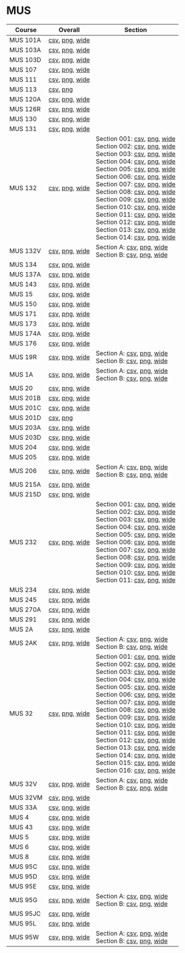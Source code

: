 # MUS

| Course | Overall | Section |
| ------ | ------- | ------- |
| MUS 101A | [csv](https://github.com/UCSD-Historical-Enrollment-Data/2023Fall/blob/main/overall/MUS%20101A.csv), [png](https://raw.githubusercontent.com/UCSD-Historical-Enrollment-Data/2023Fall/main/plot_overall/MUS%20101A.png), [wide](https://raw.githubusercontent.com/UCSD-Historical-Enrollment-Data/2023Fall/main/plot_overall_wide/MUS%20101A.png) |  |
| MUS 103A | [csv](https://github.com/UCSD-Historical-Enrollment-Data/2023Fall/blob/main/overall/MUS%20103A.csv), [png](https://raw.githubusercontent.com/UCSD-Historical-Enrollment-Data/2023Fall/main/plot_overall/MUS%20103A.png), [wide](https://raw.githubusercontent.com/UCSD-Historical-Enrollment-Data/2023Fall/main/plot_overall_wide/MUS%20103A.png) |  |
| MUS 103D | [csv](https://github.com/UCSD-Historical-Enrollment-Data/2023Fall/blob/main/overall/MUS%20103D.csv), [png](https://raw.githubusercontent.com/UCSD-Historical-Enrollment-Data/2023Fall/main/plot_overall/MUS%20103D.png), [wide](https://raw.githubusercontent.com/UCSD-Historical-Enrollment-Data/2023Fall/main/plot_overall_wide/MUS%20103D.png) |  |
| MUS 107 | [csv](https://github.com/UCSD-Historical-Enrollment-Data/2023Fall/blob/main/overall/MUS%20107.csv), [png](https://raw.githubusercontent.com/UCSD-Historical-Enrollment-Data/2023Fall/main/plot_overall/MUS%20107.png), [wide](https://raw.githubusercontent.com/UCSD-Historical-Enrollment-Data/2023Fall/main/plot_overall_wide/MUS%20107.png) |  |
| MUS 111 | [csv](https://github.com/UCSD-Historical-Enrollment-Data/2023Fall/blob/main/overall/MUS%20111.csv), [png](https://raw.githubusercontent.com/UCSD-Historical-Enrollment-Data/2023Fall/main/plot_overall/MUS%20111.png), [wide](https://raw.githubusercontent.com/UCSD-Historical-Enrollment-Data/2023Fall/main/plot_overall_wide/MUS%20111.png) |  |
| MUS 113 | [csv](https://github.com/UCSD-Historical-Enrollment-Data/2023Fall/blob/main/overall/MUS%20113.csv), [png](https://raw.githubusercontent.com/UCSD-Historical-Enrollment-Data/2023Fall/main/plot_overall/MUS%20113.png) |  |
| MUS 120A | [csv](https://github.com/UCSD-Historical-Enrollment-Data/2023Fall/blob/main/overall/MUS%20120A.csv), [png](https://raw.githubusercontent.com/UCSD-Historical-Enrollment-Data/2023Fall/main/plot_overall/MUS%20120A.png), [wide](https://raw.githubusercontent.com/UCSD-Historical-Enrollment-Data/2023Fall/main/plot_overall_wide/MUS%20120A.png) |  |
| MUS 126R | [csv](https://github.com/UCSD-Historical-Enrollment-Data/2023Fall/blob/main/overall/MUS%20126R.csv), [png](https://raw.githubusercontent.com/UCSD-Historical-Enrollment-Data/2023Fall/main/plot_overall/MUS%20126R.png), [wide](https://raw.githubusercontent.com/UCSD-Historical-Enrollment-Data/2023Fall/main/plot_overall_wide/MUS%20126R.png) |  |
| MUS 130 | [csv](https://github.com/UCSD-Historical-Enrollment-Data/2023Fall/blob/main/overall/MUS%20130.csv), [png](https://raw.githubusercontent.com/UCSD-Historical-Enrollment-Data/2023Fall/main/plot_overall/MUS%20130.png), [wide](https://raw.githubusercontent.com/UCSD-Historical-Enrollment-Data/2023Fall/main/plot_overall_wide/MUS%20130.png) |  |
| MUS 131 | [csv](https://github.com/UCSD-Historical-Enrollment-Data/2023Fall/blob/main/overall/MUS%20131.csv), [png](https://raw.githubusercontent.com/UCSD-Historical-Enrollment-Data/2023Fall/main/plot_overall/MUS%20131.png), [wide](https://raw.githubusercontent.com/UCSD-Historical-Enrollment-Data/2023Fall/main/plot_overall_wide/MUS%20131.png) |  |
| MUS 132 | [csv](https://github.com/UCSD-Historical-Enrollment-Data/2023Fall/blob/main/overall/MUS%20132.csv), [png](https://raw.githubusercontent.com/UCSD-Historical-Enrollment-Data/2023Fall/main/plot_overall/MUS%20132.png), [wide](https://raw.githubusercontent.com/UCSD-Historical-Enrollment-Data/2023Fall/main/plot_overall_wide/MUS%20132.png) | Section 001: [csv](https://github.com/UCSD-Historical-Enrollment-Data/2023Fall/blob/main/section/MUS%20132_001.csv), [png](https://raw.githubusercontent.com/UCSD-Historical-Enrollment-Data/2023Fall/main/plot_section/MUS%20132_001.png), [wide](https://raw.githubusercontent.com/UCSD-Historical-Enrollment-Data/2023Fall/main/plot_section_wide/MUS%20132_001.png)<br>Section 002: [csv](https://github.com/UCSD-Historical-Enrollment-Data/2023Fall/blob/main/section/MUS%20132_002.csv), [png](https://raw.githubusercontent.com/UCSD-Historical-Enrollment-Data/2023Fall/main/plot_section/MUS%20132_002.png), [wide](https://raw.githubusercontent.com/UCSD-Historical-Enrollment-Data/2023Fall/main/plot_section_wide/MUS%20132_002.png)<br>Section 003: [csv](https://github.com/UCSD-Historical-Enrollment-Data/2023Fall/blob/main/section/MUS%20132_003.csv), [png](https://raw.githubusercontent.com/UCSD-Historical-Enrollment-Data/2023Fall/main/plot_section/MUS%20132_003.png), [wide](https://raw.githubusercontent.com/UCSD-Historical-Enrollment-Data/2023Fall/main/plot_section_wide/MUS%20132_003.png)<br>Section 004: [csv](https://github.com/UCSD-Historical-Enrollment-Data/2023Fall/blob/main/section/MUS%20132_004.csv), [png](https://raw.githubusercontent.com/UCSD-Historical-Enrollment-Data/2023Fall/main/plot_section/MUS%20132_004.png), [wide](https://raw.githubusercontent.com/UCSD-Historical-Enrollment-Data/2023Fall/main/plot_section_wide/MUS%20132_004.png)<br>Section 005: [csv](https://github.com/UCSD-Historical-Enrollment-Data/2023Fall/blob/main/section/MUS%20132_005.csv), [png](https://raw.githubusercontent.com/UCSD-Historical-Enrollment-Data/2023Fall/main/plot_section/MUS%20132_005.png), [wide](https://raw.githubusercontent.com/UCSD-Historical-Enrollment-Data/2023Fall/main/plot_section_wide/MUS%20132_005.png)<br>Section 006: [csv](https://github.com/UCSD-Historical-Enrollment-Data/2023Fall/blob/main/section/MUS%20132_006.csv), [png](https://raw.githubusercontent.com/UCSD-Historical-Enrollment-Data/2023Fall/main/plot_section/MUS%20132_006.png), [wide](https://raw.githubusercontent.com/UCSD-Historical-Enrollment-Data/2023Fall/main/plot_section_wide/MUS%20132_006.png)<br>Section 007: [csv](https://github.com/UCSD-Historical-Enrollment-Data/2023Fall/blob/main/section/MUS%20132_007.csv), [png](https://raw.githubusercontent.com/UCSD-Historical-Enrollment-Data/2023Fall/main/plot_section/MUS%20132_007.png), [wide](https://raw.githubusercontent.com/UCSD-Historical-Enrollment-Data/2023Fall/main/plot_section_wide/MUS%20132_007.png)<br>Section 008: [csv](https://github.com/UCSD-Historical-Enrollment-Data/2023Fall/blob/main/section/MUS%20132_008.csv), [png](https://raw.githubusercontent.com/UCSD-Historical-Enrollment-Data/2023Fall/main/plot_section/MUS%20132_008.png), [wide](https://raw.githubusercontent.com/UCSD-Historical-Enrollment-Data/2023Fall/main/plot_section_wide/MUS%20132_008.png)<br>Section 009: [csv](https://github.com/UCSD-Historical-Enrollment-Data/2023Fall/blob/main/section/MUS%20132_009.csv), [png](https://raw.githubusercontent.com/UCSD-Historical-Enrollment-Data/2023Fall/main/plot_section/MUS%20132_009.png), [wide](https://raw.githubusercontent.com/UCSD-Historical-Enrollment-Data/2023Fall/main/plot_section_wide/MUS%20132_009.png)<br>Section 010: [csv](https://github.com/UCSD-Historical-Enrollment-Data/2023Fall/blob/main/section/MUS%20132_010.csv), [png](https://raw.githubusercontent.com/UCSD-Historical-Enrollment-Data/2023Fall/main/plot_section/MUS%20132_010.png), [wide](https://raw.githubusercontent.com/UCSD-Historical-Enrollment-Data/2023Fall/main/plot_section_wide/MUS%20132_010.png)<br>Section 011: [csv](https://github.com/UCSD-Historical-Enrollment-Data/2023Fall/blob/main/section/MUS%20132_011.csv), [png](https://raw.githubusercontent.com/UCSD-Historical-Enrollment-Data/2023Fall/main/plot_section/MUS%20132_011.png), [wide](https://raw.githubusercontent.com/UCSD-Historical-Enrollment-Data/2023Fall/main/plot_section_wide/MUS%20132_011.png)<br>Section 012: [csv](https://github.com/UCSD-Historical-Enrollment-Data/2023Fall/blob/main/section/MUS%20132_012.csv), [png](https://raw.githubusercontent.com/UCSD-Historical-Enrollment-Data/2023Fall/main/plot_section/MUS%20132_012.png), [wide](https://raw.githubusercontent.com/UCSD-Historical-Enrollment-Data/2023Fall/main/plot_section_wide/MUS%20132_012.png)<br>Section 013: [csv](https://github.com/UCSD-Historical-Enrollment-Data/2023Fall/blob/main/section/MUS%20132_013.csv), [png](https://raw.githubusercontent.com/UCSD-Historical-Enrollment-Data/2023Fall/main/plot_section/MUS%20132_013.png), [wide](https://raw.githubusercontent.com/UCSD-Historical-Enrollment-Data/2023Fall/main/plot_section_wide/MUS%20132_013.png)<br>Section 014: [csv](https://github.com/UCSD-Historical-Enrollment-Data/2023Fall/blob/main/section/MUS%20132_014.csv), [png](https://raw.githubusercontent.com/UCSD-Historical-Enrollment-Data/2023Fall/main/plot_section/MUS%20132_014.png), [wide](https://raw.githubusercontent.com/UCSD-Historical-Enrollment-Data/2023Fall/main/plot_section_wide/MUS%20132_014.png) |
| MUS 132V | [csv](https://github.com/UCSD-Historical-Enrollment-Data/2023Fall/blob/main/overall/MUS%20132V.csv), [png](https://raw.githubusercontent.com/UCSD-Historical-Enrollment-Data/2023Fall/main/plot_overall/MUS%20132V.png), [wide](https://raw.githubusercontent.com/UCSD-Historical-Enrollment-Data/2023Fall/main/plot_overall_wide/MUS%20132V.png) | Section A: [csv](https://github.com/UCSD-Historical-Enrollment-Data/2023Fall/blob/main/section/MUS%20132V_A.csv), [png](https://raw.githubusercontent.com/UCSD-Historical-Enrollment-Data/2023Fall/main/plot_section/MUS%20132V_A.png), [wide](https://raw.githubusercontent.com/UCSD-Historical-Enrollment-Data/2023Fall/main/plot_section_wide/MUS%20132V_A.png)<br>Section B: [csv](https://github.com/UCSD-Historical-Enrollment-Data/2023Fall/blob/main/section/MUS%20132V_B.csv), [png](https://raw.githubusercontent.com/UCSD-Historical-Enrollment-Data/2023Fall/main/plot_section/MUS%20132V_B.png), [wide](https://raw.githubusercontent.com/UCSD-Historical-Enrollment-Data/2023Fall/main/plot_section_wide/MUS%20132V_B.png) |
| MUS 134 | [csv](https://github.com/UCSD-Historical-Enrollment-Data/2023Fall/blob/main/overall/MUS%20134.csv), [png](https://raw.githubusercontent.com/UCSD-Historical-Enrollment-Data/2023Fall/main/plot_overall/MUS%20134.png), [wide](https://raw.githubusercontent.com/UCSD-Historical-Enrollment-Data/2023Fall/main/plot_overall_wide/MUS%20134.png) |  |
| MUS 137A | [csv](https://github.com/UCSD-Historical-Enrollment-Data/2023Fall/blob/main/overall/MUS%20137A.csv), [png](https://raw.githubusercontent.com/UCSD-Historical-Enrollment-Data/2023Fall/main/plot_overall/MUS%20137A.png), [wide](https://raw.githubusercontent.com/UCSD-Historical-Enrollment-Data/2023Fall/main/plot_overall_wide/MUS%20137A.png) |  |
| MUS 143 | [csv](https://github.com/UCSD-Historical-Enrollment-Data/2023Fall/blob/main/overall/MUS%20143.csv), [png](https://raw.githubusercontent.com/UCSD-Historical-Enrollment-Data/2023Fall/main/plot_overall/MUS%20143.png), [wide](https://raw.githubusercontent.com/UCSD-Historical-Enrollment-Data/2023Fall/main/plot_overall_wide/MUS%20143.png) |  |
| MUS 15 | [csv](https://github.com/UCSD-Historical-Enrollment-Data/2023Fall/blob/main/overall/MUS%2015.csv), [png](https://raw.githubusercontent.com/UCSD-Historical-Enrollment-Data/2023Fall/main/plot_overall/MUS%2015.png), [wide](https://raw.githubusercontent.com/UCSD-Historical-Enrollment-Data/2023Fall/main/plot_overall_wide/MUS%2015.png) |  |
| MUS 150 | [csv](https://github.com/UCSD-Historical-Enrollment-Data/2023Fall/blob/main/overall/MUS%20150.csv), [png](https://raw.githubusercontent.com/UCSD-Historical-Enrollment-Data/2023Fall/main/plot_overall/MUS%20150.png), [wide](https://raw.githubusercontent.com/UCSD-Historical-Enrollment-Data/2023Fall/main/plot_overall_wide/MUS%20150.png) |  |
| MUS 171 | [csv](https://github.com/UCSD-Historical-Enrollment-Data/2023Fall/blob/main/overall/MUS%20171.csv), [png](https://raw.githubusercontent.com/UCSD-Historical-Enrollment-Data/2023Fall/main/plot_overall/MUS%20171.png), [wide](https://raw.githubusercontent.com/UCSD-Historical-Enrollment-Data/2023Fall/main/plot_overall_wide/MUS%20171.png) |  |
| MUS 173 | [csv](https://github.com/UCSD-Historical-Enrollment-Data/2023Fall/blob/main/overall/MUS%20173.csv), [png](https://raw.githubusercontent.com/UCSD-Historical-Enrollment-Data/2023Fall/main/plot_overall/MUS%20173.png), [wide](https://raw.githubusercontent.com/UCSD-Historical-Enrollment-Data/2023Fall/main/plot_overall_wide/MUS%20173.png) |  |
| MUS 174A | [csv](https://github.com/UCSD-Historical-Enrollment-Data/2023Fall/blob/main/overall/MUS%20174A.csv), [png](https://raw.githubusercontent.com/UCSD-Historical-Enrollment-Data/2023Fall/main/plot_overall/MUS%20174A.png), [wide](https://raw.githubusercontent.com/UCSD-Historical-Enrollment-Data/2023Fall/main/plot_overall_wide/MUS%20174A.png) |  |
| MUS 176 | [csv](https://github.com/UCSD-Historical-Enrollment-Data/2023Fall/blob/main/overall/MUS%20176.csv), [png](https://raw.githubusercontent.com/UCSD-Historical-Enrollment-Data/2023Fall/main/plot_overall/MUS%20176.png), [wide](https://raw.githubusercontent.com/UCSD-Historical-Enrollment-Data/2023Fall/main/plot_overall_wide/MUS%20176.png) |  |
| MUS 19R | [csv](https://github.com/UCSD-Historical-Enrollment-Data/2023Fall/blob/main/overall/MUS%2019R.csv), [png](https://raw.githubusercontent.com/UCSD-Historical-Enrollment-Data/2023Fall/main/plot_overall/MUS%2019R.png), [wide](https://raw.githubusercontent.com/UCSD-Historical-Enrollment-Data/2023Fall/main/plot_overall_wide/MUS%2019R.png) | Section A: [csv](https://github.com/UCSD-Historical-Enrollment-Data/2023Fall/blob/main/section/MUS%2019R_A.csv), [png](https://raw.githubusercontent.com/UCSD-Historical-Enrollment-Data/2023Fall/main/plot_section/MUS%2019R_A.png), [wide](https://raw.githubusercontent.com/UCSD-Historical-Enrollment-Data/2023Fall/main/plot_section_wide/MUS%2019R_A.png)<br>Section B: [csv](https://github.com/UCSD-Historical-Enrollment-Data/2023Fall/blob/main/section/MUS%2019R_B.csv), [png](https://raw.githubusercontent.com/UCSD-Historical-Enrollment-Data/2023Fall/main/plot_section/MUS%2019R_B.png), [wide](https://raw.githubusercontent.com/UCSD-Historical-Enrollment-Data/2023Fall/main/plot_section_wide/MUS%2019R_B.png) |
| MUS 1A | [csv](https://github.com/UCSD-Historical-Enrollment-Data/2023Fall/blob/main/overall/MUS%201A.csv), [png](https://raw.githubusercontent.com/UCSD-Historical-Enrollment-Data/2023Fall/main/plot_overall/MUS%201A.png), [wide](https://raw.githubusercontent.com/UCSD-Historical-Enrollment-Data/2023Fall/main/plot_overall_wide/MUS%201A.png) | Section A: [csv](https://github.com/UCSD-Historical-Enrollment-Data/2023Fall/blob/main/section/MUS%201A_A.csv), [png](https://raw.githubusercontent.com/UCSD-Historical-Enrollment-Data/2023Fall/main/plot_section/MUS%201A_A.png), [wide](https://raw.githubusercontent.com/UCSD-Historical-Enrollment-Data/2023Fall/main/plot_section_wide/MUS%201A_A.png)<br>Section B: [csv](https://github.com/UCSD-Historical-Enrollment-Data/2023Fall/blob/main/section/MUS%201A_B.csv), [png](https://raw.githubusercontent.com/UCSD-Historical-Enrollment-Data/2023Fall/main/plot_section/MUS%201A_B.png), [wide](https://raw.githubusercontent.com/UCSD-Historical-Enrollment-Data/2023Fall/main/plot_section_wide/MUS%201A_B.png) |
| MUS 20 | [csv](https://github.com/UCSD-Historical-Enrollment-Data/2023Fall/blob/main/overall/MUS%2020.csv), [png](https://raw.githubusercontent.com/UCSD-Historical-Enrollment-Data/2023Fall/main/plot_overall/MUS%2020.png), [wide](https://raw.githubusercontent.com/UCSD-Historical-Enrollment-Data/2023Fall/main/plot_overall_wide/MUS%2020.png) |  |
| MUS 201B | [csv](https://github.com/UCSD-Historical-Enrollment-Data/2023Fall/blob/main/overall/MUS%20201B.csv), [png](https://raw.githubusercontent.com/UCSD-Historical-Enrollment-Data/2023Fall/main/plot_overall/MUS%20201B.png), [wide](https://raw.githubusercontent.com/UCSD-Historical-Enrollment-Data/2023Fall/main/plot_overall_wide/MUS%20201B.png) |  |
| MUS 201C | [csv](https://github.com/UCSD-Historical-Enrollment-Data/2023Fall/blob/main/overall/MUS%20201C.csv), [png](https://raw.githubusercontent.com/UCSD-Historical-Enrollment-Data/2023Fall/main/plot_overall/MUS%20201C.png), [wide](https://raw.githubusercontent.com/UCSD-Historical-Enrollment-Data/2023Fall/main/plot_overall_wide/MUS%20201C.png) |  |
| MUS 201D | [csv](https://github.com/UCSD-Historical-Enrollment-Data/2023Fall/blob/main/overall/MUS%20201D.csv), [png](https://raw.githubusercontent.com/UCSD-Historical-Enrollment-Data/2023Fall/main/plot_overall/MUS%20201D.png) |  |
| MUS 203A | [csv](https://github.com/UCSD-Historical-Enrollment-Data/2023Fall/blob/main/overall/MUS%20203A.csv), [png](https://raw.githubusercontent.com/UCSD-Historical-Enrollment-Data/2023Fall/main/plot_overall/MUS%20203A.png), [wide](https://raw.githubusercontent.com/UCSD-Historical-Enrollment-Data/2023Fall/main/plot_overall_wide/MUS%20203A.png) |  |
| MUS 203D | [csv](https://github.com/UCSD-Historical-Enrollment-Data/2023Fall/blob/main/overall/MUS%20203D.csv), [png](https://raw.githubusercontent.com/UCSD-Historical-Enrollment-Data/2023Fall/main/plot_overall/MUS%20203D.png), [wide](https://raw.githubusercontent.com/UCSD-Historical-Enrollment-Data/2023Fall/main/plot_overall_wide/MUS%20203D.png) |  |
| MUS 204 | [csv](https://github.com/UCSD-Historical-Enrollment-Data/2023Fall/blob/main/overall/MUS%20204.csv), [png](https://raw.githubusercontent.com/UCSD-Historical-Enrollment-Data/2023Fall/main/plot_overall/MUS%20204.png), [wide](https://raw.githubusercontent.com/UCSD-Historical-Enrollment-Data/2023Fall/main/plot_overall_wide/MUS%20204.png) |  |
| MUS 205 | [csv](https://github.com/UCSD-Historical-Enrollment-Data/2023Fall/blob/main/overall/MUS%20205.csv), [png](https://raw.githubusercontent.com/UCSD-Historical-Enrollment-Data/2023Fall/main/plot_overall/MUS%20205.png), [wide](https://raw.githubusercontent.com/UCSD-Historical-Enrollment-Data/2023Fall/main/plot_overall_wide/MUS%20205.png) |  |
| MUS 206 | [csv](https://github.com/UCSD-Historical-Enrollment-Data/2023Fall/blob/main/overall/MUS%20206.csv), [png](https://raw.githubusercontent.com/UCSD-Historical-Enrollment-Data/2023Fall/main/plot_overall/MUS%20206.png), [wide](https://raw.githubusercontent.com/UCSD-Historical-Enrollment-Data/2023Fall/main/plot_overall_wide/MUS%20206.png) | Section A: [csv](https://github.com/UCSD-Historical-Enrollment-Data/2023Fall/blob/main/section/MUS%20206_A.csv), [png](https://raw.githubusercontent.com/UCSD-Historical-Enrollment-Data/2023Fall/main/plot_section/MUS%20206_A.png), [wide](https://raw.githubusercontent.com/UCSD-Historical-Enrollment-Data/2023Fall/main/plot_section_wide/MUS%20206_A.png)<br>Section B: [csv](https://github.com/UCSD-Historical-Enrollment-Data/2023Fall/blob/main/section/MUS%20206_B.csv), [png](https://raw.githubusercontent.com/UCSD-Historical-Enrollment-Data/2023Fall/main/plot_section/MUS%20206_B.png), [wide](https://raw.githubusercontent.com/UCSD-Historical-Enrollment-Data/2023Fall/main/plot_section_wide/MUS%20206_B.png) |
| MUS 215A | [csv](https://github.com/UCSD-Historical-Enrollment-Data/2023Fall/blob/main/overall/MUS%20215A.csv), [png](https://raw.githubusercontent.com/UCSD-Historical-Enrollment-Data/2023Fall/main/plot_overall/MUS%20215A.png), [wide](https://raw.githubusercontent.com/UCSD-Historical-Enrollment-Data/2023Fall/main/plot_overall_wide/MUS%20215A.png) |  |
| MUS 215D | [csv](https://github.com/UCSD-Historical-Enrollment-Data/2023Fall/blob/main/overall/MUS%20215D.csv), [png](https://raw.githubusercontent.com/UCSD-Historical-Enrollment-Data/2023Fall/main/plot_overall/MUS%20215D.png), [wide](https://raw.githubusercontent.com/UCSD-Historical-Enrollment-Data/2023Fall/main/plot_overall_wide/MUS%20215D.png) |  |
| MUS 232 | [csv](https://github.com/UCSD-Historical-Enrollment-Data/2023Fall/blob/main/overall/MUS%20232.csv), [png](https://raw.githubusercontent.com/UCSD-Historical-Enrollment-Data/2023Fall/main/plot_overall/MUS%20232.png), [wide](https://raw.githubusercontent.com/UCSD-Historical-Enrollment-Data/2023Fall/main/plot_overall_wide/MUS%20232.png) | Section 001: [csv](https://github.com/UCSD-Historical-Enrollment-Data/2023Fall/blob/main/section/MUS%20232_001.csv), [png](https://raw.githubusercontent.com/UCSD-Historical-Enrollment-Data/2023Fall/main/plot_section/MUS%20232_001.png), [wide](https://raw.githubusercontent.com/UCSD-Historical-Enrollment-Data/2023Fall/main/plot_section_wide/MUS%20232_001.png)<br>Section 002: [csv](https://github.com/UCSD-Historical-Enrollment-Data/2023Fall/blob/main/section/MUS%20232_002.csv), [png](https://raw.githubusercontent.com/UCSD-Historical-Enrollment-Data/2023Fall/main/plot_section/MUS%20232_002.png), [wide](https://raw.githubusercontent.com/UCSD-Historical-Enrollment-Data/2023Fall/main/plot_section_wide/MUS%20232_002.png)<br>Section 003: [csv](https://github.com/UCSD-Historical-Enrollment-Data/2023Fall/blob/main/section/MUS%20232_003.csv), [png](https://raw.githubusercontent.com/UCSD-Historical-Enrollment-Data/2023Fall/main/plot_section/MUS%20232_003.png), [wide](https://raw.githubusercontent.com/UCSD-Historical-Enrollment-Data/2023Fall/main/plot_section_wide/MUS%20232_003.png)<br>Section 004: [csv](https://github.com/UCSD-Historical-Enrollment-Data/2023Fall/blob/main/section/MUS%20232_004.csv), [png](https://raw.githubusercontent.com/UCSD-Historical-Enrollment-Data/2023Fall/main/plot_section/MUS%20232_004.png), [wide](https://raw.githubusercontent.com/UCSD-Historical-Enrollment-Data/2023Fall/main/plot_section_wide/MUS%20232_004.png)<br>Section 005: [csv](https://github.com/UCSD-Historical-Enrollment-Data/2023Fall/blob/main/section/MUS%20232_005.csv), [png](https://raw.githubusercontent.com/UCSD-Historical-Enrollment-Data/2023Fall/main/plot_section/MUS%20232_005.png), [wide](https://raw.githubusercontent.com/UCSD-Historical-Enrollment-Data/2023Fall/main/plot_section_wide/MUS%20232_005.png)<br>Section 006: [csv](https://github.com/UCSD-Historical-Enrollment-Data/2023Fall/blob/main/section/MUS%20232_006.csv), [png](https://raw.githubusercontent.com/UCSD-Historical-Enrollment-Data/2023Fall/main/plot_section/MUS%20232_006.png), [wide](https://raw.githubusercontent.com/UCSD-Historical-Enrollment-Data/2023Fall/main/plot_section_wide/MUS%20232_006.png)<br>Section 007: [csv](https://github.com/UCSD-Historical-Enrollment-Data/2023Fall/blob/main/section/MUS%20232_007.csv), [png](https://raw.githubusercontent.com/UCSD-Historical-Enrollment-Data/2023Fall/main/plot_section/MUS%20232_007.png), [wide](https://raw.githubusercontent.com/UCSD-Historical-Enrollment-Data/2023Fall/main/plot_section_wide/MUS%20232_007.png)<br>Section 008: [csv](https://github.com/UCSD-Historical-Enrollment-Data/2023Fall/blob/main/section/MUS%20232_008.csv), [png](https://raw.githubusercontent.com/UCSD-Historical-Enrollment-Data/2023Fall/main/plot_section/MUS%20232_008.png), [wide](https://raw.githubusercontent.com/UCSD-Historical-Enrollment-Data/2023Fall/main/plot_section_wide/MUS%20232_008.png)<br>Section 009: [csv](https://github.com/UCSD-Historical-Enrollment-Data/2023Fall/blob/main/section/MUS%20232_009.csv), [png](https://raw.githubusercontent.com/UCSD-Historical-Enrollment-Data/2023Fall/main/plot_section/MUS%20232_009.png), [wide](https://raw.githubusercontent.com/UCSD-Historical-Enrollment-Data/2023Fall/main/plot_section_wide/MUS%20232_009.png)<br>Section 010: [csv](https://github.com/UCSD-Historical-Enrollment-Data/2023Fall/blob/main/section/MUS%20232_010.csv), [png](https://raw.githubusercontent.com/UCSD-Historical-Enrollment-Data/2023Fall/main/plot_section/MUS%20232_010.png), [wide](https://raw.githubusercontent.com/UCSD-Historical-Enrollment-Data/2023Fall/main/plot_section_wide/MUS%20232_010.png)<br>Section 011: [csv](https://github.com/UCSD-Historical-Enrollment-Data/2023Fall/blob/main/section/MUS%20232_011.csv), [png](https://raw.githubusercontent.com/UCSD-Historical-Enrollment-Data/2023Fall/main/plot_section/MUS%20232_011.png), [wide](https://raw.githubusercontent.com/UCSD-Historical-Enrollment-Data/2023Fall/main/plot_section_wide/MUS%20232_011.png) |
| MUS 234 | [csv](https://github.com/UCSD-Historical-Enrollment-Data/2023Fall/blob/main/overall/MUS%20234.csv), [png](https://raw.githubusercontent.com/UCSD-Historical-Enrollment-Data/2023Fall/main/plot_overall/MUS%20234.png), [wide](https://raw.githubusercontent.com/UCSD-Historical-Enrollment-Data/2023Fall/main/plot_overall_wide/MUS%20234.png) |  |
| MUS 245 | [csv](https://github.com/UCSD-Historical-Enrollment-Data/2023Fall/blob/main/overall/MUS%20245.csv), [png](https://raw.githubusercontent.com/UCSD-Historical-Enrollment-Data/2023Fall/main/plot_overall/MUS%20245.png), [wide](https://raw.githubusercontent.com/UCSD-Historical-Enrollment-Data/2023Fall/main/plot_overall_wide/MUS%20245.png) |  |
| MUS 270A | [csv](https://github.com/UCSD-Historical-Enrollment-Data/2023Fall/blob/main/overall/MUS%20270A.csv), [png](https://raw.githubusercontent.com/UCSD-Historical-Enrollment-Data/2023Fall/main/plot_overall/MUS%20270A.png), [wide](https://raw.githubusercontent.com/UCSD-Historical-Enrollment-Data/2023Fall/main/plot_overall_wide/MUS%20270A.png) |  |
| MUS 291 | [csv](https://github.com/UCSD-Historical-Enrollment-Data/2023Fall/blob/main/overall/MUS%20291.csv), [png](https://raw.githubusercontent.com/UCSD-Historical-Enrollment-Data/2023Fall/main/plot_overall/MUS%20291.png), [wide](https://raw.githubusercontent.com/UCSD-Historical-Enrollment-Data/2023Fall/main/plot_overall_wide/MUS%20291.png) |  |
| MUS 2A | [csv](https://github.com/UCSD-Historical-Enrollment-Data/2023Fall/blob/main/overall/MUS%202A.csv), [png](https://raw.githubusercontent.com/UCSD-Historical-Enrollment-Data/2023Fall/main/plot_overall/MUS%202A.png), [wide](https://raw.githubusercontent.com/UCSD-Historical-Enrollment-Data/2023Fall/main/plot_overall_wide/MUS%202A.png) |  |
| MUS 2AK | [csv](https://github.com/UCSD-Historical-Enrollment-Data/2023Fall/blob/main/overall/MUS%202AK.csv), [png](https://raw.githubusercontent.com/UCSD-Historical-Enrollment-Data/2023Fall/main/plot_overall/MUS%202AK.png), [wide](https://raw.githubusercontent.com/UCSD-Historical-Enrollment-Data/2023Fall/main/plot_overall_wide/MUS%202AK.png) | Section A: [csv](https://github.com/UCSD-Historical-Enrollment-Data/2023Fall/blob/main/section/MUS%202AK_A.csv), [png](https://raw.githubusercontent.com/UCSD-Historical-Enrollment-Data/2023Fall/main/plot_section/MUS%202AK_A.png), [wide](https://raw.githubusercontent.com/UCSD-Historical-Enrollment-Data/2023Fall/main/plot_section_wide/MUS%202AK_A.png)<br>Section B: [csv](https://github.com/UCSD-Historical-Enrollment-Data/2023Fall/blob/main/section/MUS%202AK_B.csv), [png](https://raw.githubusercontent.com/UCSD-Historical-Enrollment-Data/2023Fall/main/plot_section/MUS%202AK_B.png), [wide](https://raw.githubusercontent.com/UCSD-Historical-Enrollment-Data/2023Fall/main/plot_section_wide/MUS%202AK_B.png) |
| MUS 32 | [csv](https://github.com/UCSD-Historical-Enrollment-Data/2023Fall/blob/main/overall/MUS%2032.csv), [png](https://raw.githubusercontent.com/UCSD-Historical-Enrollment-Data/2023Fall/main/plot_overall/MUS%2032.png), [wide](https://raw.githubusercontent.com/UCSD-Historical-Enrollment-Data/2023Fall/main/plot_overall_wide/MUS%2032.png) | Section 001: [csv](https://github.com/UCSD-Historical-Enrollment-Data/2023Fall/blob/main/section/MUS%2032_001.csv), [png](https://raw.githubusercontent.com/UCSD-Historical-Enrollment-Data/2023Fall/main/plot_section/MUS%2032_001.png), [wide](https://raw.githubusercontent.com/UCSD-Historical-Enrollment-Data/2023Fall/main/plot_section_wide/MUS%2032_001.png)<br>Section 002: [csv](https://github.com/UCSD-Historical-Enrollment-Data/2023Fall/blob/main/section/MUS%2032_002.csv), [png](https://raw.githubusercontent.com/UCSD-Historical-Enrollment-Data/2023Fall/main/plot_section/MUS%2032_002.png), [wide](https://raw.githubusercontent.com/UCSD-Historical-Enrollment-Data/2023Fall/main/plot_section_wide/MUS%2032_002.png)<br>Section 003: [csv](https://github.com/UCSD-Historical-Enrollment-Data/2023Fall/blob/main/section/MUS%2032_003.csv), [png](https://raw.githubusercontent.com/UCSD-Historical-Enrollment-Data/2023Fall/main/plot_section/MUS%2032_003.png), [wide](https://raw.githubusercontent.com/UCSD-Historical-Enrollment-Data/2023Fall/main/plot_section_wide/MUS%2032_003.png)<br>Section 004: [csv](https://github.com/UCSD-Historical-Enrollment-Data/2023Fall/blob/main/section/MUS%2032_004.csv), [png](https://raw.githubusercontent.com/UCSD-Historical-Enrollment-Data/2023Fall/main/plot_section/MUS%2032_004.png), [wide](https://raw.githubusercontent.com/UCSD-Historical-Enrollment-Data/2023Fall/main/plot_section_wide/MUS%2032_004.png)<br>Section 005: [csv](https://github.com/UCSD-Historical-Enrollment-Data/2023Fall/blob/main/section/MUS%2032_005.csv), [png](https://raw.githubusercontent.com/UCSD-Historical-Enrollment-Data/2023Fall/main/plot_section/MUS%2032_005.png), [wide](https://raw.githubusercontent.com/UCSD-Historical-Enrollment-Data/2023Fall/main/plot_section_wide/MUS%2032_005.png)<br>Section 006: [csv](https://github.com/UCSD-Historical-Enrollment-Data/2023Fall/blob/main/section/MUS%2032_006.csv), [png](https://raw.githubusercontent.com/UCSD-Historical-Enrollment-Data/2023Fall/main/plot_section/MUS%2032_006.png), [wide](https://raw.githubusercontent.com/UCSD-Historical-Enrollment-Data/2023Fall/main/plot_section_wide/MUS%2032_006.png)<br>Section 007: [csv](https://github.com/UCSD-Historical-Enrollment-Data/2023Fall/blob/main/section/MUS%2032_007.csv), [png](https://raw.githubusercontent.com/UCSD-Historical-Enrollment-Data/2023Fall/main/plot_section/MUS%2032_007.png), [wide](https://raw.githubusercontent.com/UCSD-Historical-Enrollment-Data/2023Fall/main/plot_section_wide/MUS%2032_007.png)<br>Section 008: [csv](https://github.com/UCSD-Historical-Enrollment-Data/2023Fall/blob/main/section/MUS%2032_008.csv), [png](https://raw.githubusercontent.com/UCSD-Historical-Enrollment-Data/2023Fall/main/plot_section/MUS%2032_008.png), [wide](https://raw.githubusercontent.com/UCSD-Historical-Enrollment-Data/2023Fall/main/plot_section_wide/MUS%2032_008.png)<br>Section 009: [csv](https://github.com/UCSD-Historical-Enrollment-Data/2023Fall/blob/main/section/MUS%2032_009.csv), [png](https://raw.githubusercontent.com/UCSD-Historical-Enrollment-Data/2023Fall/main/plot_section/MUS%2032_009.png), [wide](https://raw.githubusercontent.com/UCSD-Historical-Enrollment-Data/2023Fall/main/plot_section_wide/MUS%2032_009.png)<br>Section 010: [csv](https://github.com/UCSD-Historical-Enrollment-Data/2023Fall/blob/main/section/MUS%2032_010.csv), [png](https://raw.githubusercontent.com/UCSD-Historical-Enrollment-Data/2023Fall/main/plot_section/MUS%2032_010.png), [wide](https://raw.githubusercontent.com/UCSD-Historical-Enrollment-Data/2023Fall/main/plot_section_wide/MUS%2032_010.png)<br>Section 011: [csv](https://github.com/UCSD-Historical-Enrollment-Data/2023Fall/blob/main/section/MUS%2032_011.csv), [png](https://raw.githubusercontent.com/UCSD-Historical-Enrollment-Data/2023Fall/main/plot_section/MUS%2032_011.png), [wide](https://raw.githubusercontent.com/UCSD-Historical-Enrollment-Data/2023Fall/main/plot_section_wide/MUS%2032_011.png)<br>Section 012: [csv](https://github.com/UCSD-Historical-Enrollment-Data/2023Fall/blob/main/section/MUS%2032_012.csv), [png](https://raw.githubusercontent.com/UCSD-Historical-Enrollment-Data/2023Fall/main/plot_section/MUS%2032_012.png), [wide](https://raw.githubusercontent.com/UCSD-Historical-Enrollment-Data/2023Fall/main/plot_section_wide/MUS%2032_012.png)<br>Section 013: [csv](https://github.com/UCSD-Historical-Enrollment-Data/2023Fall/blob/main/section/MUS%2032_013.csv), [png](https://raw.githubusercontent.com/UCSD-Historical-Enrollment-Data/2023Fall/main/plot_section/MUS%2032_013.png), [wide](https://raw.githubusercontent.com/UCSD-Historical-Enrollment-Data/2023Fall/main/plot_section_wide/MUS%2032_013.png)<br>Section 014: [csv](https://github.com/UCSD-Historical-Enrollment-Data/2023Fall/blob/main/section/MUS%2032_014.csv), [png](https://raw.githubusercontent.com/UCSD-Historical-Enrollment-Data/2023Fall/main/plot_section/MUS%2032_014.png), [wide](https://raw.githubusercontent.com/UCSD-Historical-Enrollment-Data/2023Fall/main/plot_section_wide/MUS%2032_014.png)<br>Section 015: [csv](https://github.com/UCSD-Historical-Enrollment-Data/2023Fall/blob/main/section/MUS%2032_015.csv), [png](https://raw.githubusercontent.com/UCSD-Historical-Enrollment-Data/2023Fall/main/plot_section/MUS%2032_015.png), [wide](https://raw.githubusercontent.com/UCSD-Historical-Enrollment-Data/2023Fall/main/plot_section_wide/MUS%2032_015.png)<br>Section 016: [csv](https://github.com/UCSD-Historical-Enrollment-Data/2023Fall/blob/main/section/MUS%2032_016.csv), [png](https://raw.githubusercontent.com/UCSD-Historical-Enrollment-Data/2023Fall/main/plot_section/MUS%2032_016.png), [wide](https://raw.githubusercontent.com/UCSD-Historical-Enrollment-Data/2023Fall/main/plot_section_wide/MUS%2032_016.png) |
| MUS 32V | [csv](https://github.com/UCSD-Historical-Enrollment-Data/2023Fall/blob/main/overall/MUS%2032V.csv), [png](https://raw.githubusercontent.com/UCSD-Historical-Enrollment-Data/2023Fall/main/plot_overall/MUS%2032V.png), [wide](https://raw.githubusercontent.com/UCSD-Historical-Enrollment-Data/2023Fall/main/plot_overall_wide/MUS%2032V.png) | Section A: [csv](https://github.com/UCSD-Historical-Enrollment-Data/2023Fall/blob/main/section/MUS%2032V_A.csv), [png](https://raw.githubusercontent.com/UCSD-Historical-Enrollment-Data/2023Fall/main/plot_section/MUS%2032V_A.png), [wide](https://raw.githubusercontent.com/UCSD-Historical-Enrollment-Data/2023Fall/main/plot_section_wide/MUS%2032V_A.png)<br>Section B: [csv](https://github.com/UCSD-Historical-Enrollment-Data/2023Fall/blob/main/section/MUS%2032V_B.csv), [png](https://raw.githubusercontent.com/UCSD-Historical-Enrollment-Data/2023Fall/main/plot_section/MUS%2032V_B.png), [wide](https://raw.githubusercontent.com/UCSD-Historical-Enrollment-Data/2023Fall/main/plot_section_wide/MUS%2032V_B.png) |
| MUS 32VM | [csv](https://github.com/UCSD-Historical-Enrollment-Data/2023Fall/blob/main/overall/MUS%2032VM.csv), [png](https://raw.githubusercontent.com/UCSD-Historical-Enrollment-Data/2023Fall/main/plot_overall/MUS%2032VM.png), [wide](https://raw.githubusercontent.com/UCSD-Historical-Enrollment-Data/2023Fall/main/plot_overall_wide/MUS%2032VM.png) |  |
| MUS 33A | [csv](https://github.com/UCSD-Historical-Enrollment-Data/2023Fall/blob/main/overall/MUS%2033A.csv), [png](https://raw.githubusercontent.com/UCSD-Historical-Enrollment-Data/2023Fall/main/plot_overall/MUS%2033A.png), [wide](https://raw.githubusercontent.com/UCSD-Historical-Enrollment-Data/2023Fall/main/plot_overall_wide/MUS%2033A.png) |  |
| MUS 4 | [csv](https://github.com/UCSD-Historical-Enrollment-Data/2023Fall/blob/main/overall/MUS%204.csv), [png](https://raw.githubusercontent.com/UCSD-Historical-Enrollment-Data/2023Fall/main/plot_overall/MUS%204.png), [wide](https://raw.githubusercontent.com/UCSD-Historical-Enrollment-Data/2023Fall/main/plot_overall_wide/MUS%204.png) |  |
| MUS 43 | [csv](https://github.com/UCSD-Historical-Enrollment-Data/2023Fall/blob/main/overall/MUS%2043.csv), [png](https://raw.githubusercontent.com/UCSD-Historical-Enrollment-Data/2023Fall/main/plot_overall/MUS%2043.png), [wide](https://raw.githubusercontent.com/UCSD-Historical-Enrollment-Data/2023Fall/main/plot_overall_wide/MUS%2043.png) |  |
| MUS 5 | [csv](https://github.com/UCSD-Historical-Enrollment-Data/2023Fall/blob/main/overall/MUS%205.csv), [png](https://raw.githubusercontent.com/UCSD-Historical-Enrollment-Data/2023Fall/main/plot_overall/MUS%205.png), [wide](https://raw.githubusercontent.com/UCSD-Historical-Enrollment-Data/2023Fall/main/plot_overall_wide/MUS%205.png) |  |
| MUS 6 | [csv](https://github.com/UCSD-Historical-Enrollment-Data/2023Fall/blob/main/overall/MUS%206.csv), [png](https://raw.githubusercontent.com/UCSD-Historical-Enrollment-Data/2023Fall/main/plot_overall/MUS%206.png), [wide](https://raw.githubusercontent.com/UCSD-Historical-Enrollment-Data/2023Fall/main/plot_overall_wide/MUS%206.png) |  |
| MUS 8 | [csv](https://github.com/UCSD-Historical-Enrollment-Data/2023Fall/blob/main/overall/MUS%208.csv), [png](https://raw.githubusercontent.com/UCSD-Historical-Enrollment-Data/2023Fall/main/plot_overall/MUS%208.png), [wide](https://raw.githubusercontent.com/UCSD-Historical-Enrollment-Data/2023Fall/main/plot_overall_wide/MUS%208.png) |  |
| MUS 95C | [csv](https://github.com/UCSD-Historical-Enrollment-Data/2023Fall/blob/main/overall/MUS%2095C.csv), [png](https://raw.githubusercontent.com/UCSD-Historical-Enrollment-Data/2023Fall/main/plot_overall/MUS%2095C.png), [wide](https://raw.githubusercontent.com/UCSD-Historical-Enrollment-Data/2023Fall/main/plot_overall_wide/MUS%2095C.png) |  |
| MUS 95D | [csv](https://github.com/UCSD-Historical-Enrollment-Data/2023Fall/blob/main/overall/MUS%2095D.csv), [png](https://raw.githubusercontent.com/UCSD-Historical-Enrollment-Data/2023Fall/main/plot_overall/MUS%2095D.png), [wide](https://raw.githubusercontent.com/UCSD-Historical-Enrollment-Data/2023Fall/main/plot_overall_wide/MUS%2095D.png) |  |
| MUS 95E | [csv](https://github.com/UCSD-Historical-Enrollment-Data/2023Fall/blob/main/overall/MUS%2095E.csv), [png](https://raw.githubusercontent.com/UCSD-Historical-Enrollment-Data/2023Fall/main/plot_overall/MUS%2095E.png), [wide](https://raw.githubusercontent.com/UCSD-Historical-Enrollment-Data/2023Fall/main/plot_overall_wide/MUS%2095E.png) |  |
| MUS 95G | [csv](https://github.com/UCSD-Historical-Enrollment-Data/2023Fall/blob/main/overall/MUS%2095G.csv), [png](https://raw.githubusercontent.com/UCSD-Historical-Enrollment-Data/2023Fall/main/plot_overall/MUS%2095G.png), [wide](https://raw.githubusercontent.com/UCSD-Historical-Enrollment-Data/2023Fall/main/plot_overall_wide/MUS%2095G.png) | Section A: [csv](https://github.com/UCSD-Historical-Enrollment-Data/2023Fall/blob/main/section/MUS%2095G_A.csv), [png](https://raw.githubusercontent.com/UCSD-Historical-Enrollment-Data/2023Fall/main/plot_section/MUS%2095G_A.png), [wide](https://raw.githubusercontent.com/UCSD-Historical-Enrollment-Data/2023Fall/main/plot_section_wide/MUS%2095G_A.png)<br>Section B: [csv](https://github.com/UCSD-Historical-Enrollment-Data/2023Fall/blob/main/section/MUS%2095G_B.csv), [png](https://raw.githubusercontent.com/UCSD-Historical-Enrollment-Data/2023Fall/main/plot_section/MUS%2095G_B.png), [wide](https://raw.githubusercontent.com/UCSD-Historical-Enrollment-Data/2023Fall/main/plot_section_wide/MUS%2095G_B.png) |
| MUS 95JC | [csv](https://github.com/UCSD-Historical-Enrollment-Data/2023Fall/blob/main/overall/MUS%2095JC.csv), [png](https://raw.githubusercontent.com/UCSD-Historical-Enrollment-Data/2023Fall/main/plot_overall/MUS%2095JC.png), [wide](https://raw.githubusercontent.com/UCSD-Historical-Enrollment-Data/2023Fall/main/plot_overall_wide/MUS%2095JC.png) |  |
| MUS 95L | [csv](https://github.com/UCSD-Historical-Enrollment-Data/2023Fall/blob/main/overall/MUS%2095L.csv), [png](https://raw.githubusercontent.com/UCSD-Historical-Enrollment-Data/2023Fall/main/plot_overall/MUS%2095L.png), [wide](https://raw.githubusercontent.com/UCSD-Historical-Enrollment-Data/2023Fall/main/plot_overall_wide/MUS%2095L.png) |  |
| MUS 95W | [csv](https://github.com/UCSD-Historical-Enrollment-Data/2023Fall/blob/main/overall/MUS%2095W.csv), [png](https://raw.githubusercontent.com/UCSD-Historical-Enrollment-Data/2023Fall/main/plot_overall/MUS%2095W.png), [wide](https://raw.githubusercontent.com/UCSD-Historical-Enrollment-Data/2023Fall/main/plot_overall_wide/MUS%2095W.png) | Section A: [csv](https://github.com/UCSD-Historical-Enrollment-Data/2023Fall/blob/main/section/MUS%2095W_A.csv), [png](https://raw.githubusercontent.com/UCSD-Historical-Enrollment-Data/2023Fall/main/plot_section/MUS%2095W_A.png), [wide](https://raw.githubusercontent.com/UCSD-Historical-Enrollment-Data/2023Fall/main/plot_section_wide/MUS%2095W_A.png)<br>Section B: [csv](https://github.com/UCSD-Historical-Enrollment-Data/2023Fall/blob/main/section/MUS%2095W_B.csv), [png](https://raw.githubusercontent.com/UCSD-Historical-Enrollment-Data/2023Fall/main/plot_section/MUS%2095W_B.png), [wide](https://raw.githubusercontent.com/UCSD-Historical-Enrollment-Data/2023Fall/main/plot_section_wide/MUS%2095W_B.png) |
